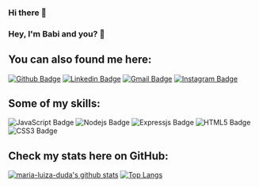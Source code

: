 ### Hi there 👋


### Hey, I'm Babi and you? 👋


## You can also found me here:

[![Github Badge](https://img.shields.io/badge/GitHub-100000?style=for-the-badge&logo=github&logoColor=white&link=https://github.com/barb-code)](https://github.com/barb-code) [![Linkedin Badge](https://img.shields.io/badge/LinkedIn-0077B5?style=for-the-badge&logo=linkedin&logoColor=white&link=https://www.linkedin.com/in/barbara-licia-machado-de-souza-1944b8124/)](https://www.linkedin.com/in/barbara-licia-machado-de-souza-1944b8124/) [![Gmail Badge](https://img.shields.io/badge/Gmail-D14836?style=for-the-badge&logo=gmail&logoColor=white&link=mailto:barbara.souza.pe96@gmail.com)](mailto:barbara.souzape96@gmail.com) [![Instagram Badge](https://img.shields.io/badge/Instagram-E4405F?style=for-the-badge&logo=instagram&logoColor=white&link=https://www.instagram.com/barbaraliicia)](https://www.instagram.com/barbaraliicia)

## Some of my skills:

![JavaScript Badge](https://img.shields.io/badge/JavaScript-F7DF1E?style=for-the-badge&logo=javascript&logoColor=black) ![Nodejs Badge](https://img.shields.io/badge/Node.js-43853D?style=for-the-badge&logo=node.js&logoColor=white) ![Expressjs Badge](https://img.shields.io/badge/Express.js-404D59?style=for-the-badge)
![HTML5 Badge](https://img.shields.io/badge/HTML5-E34F26?style=for-the-badge&logo=html5&logoColor=white) 
![CSS3 Badge](https://img.shields.io/badge/CSS3-1572B6?style=for-the-badge&logo=css3&logoColor=white) 

## Check my stats here on GitHub:

[![maria-luiza-duda's github stats](https://github-readme-stats.vercel.app/api?username=barb-code&show_icons=true&theme=onedark)](https://github.com/barb-code) [![Top Langs](https://github-readme-stats.vercel.app/api/top-langs/?username=barb-code&layout=compact&theme=onedark)](https://github.com/barb-code)
<!--
**barb-code/barb-code** is a ✨ _special_ ✨ repository because its `README.md` (this file) appears on your GitHub profile.




